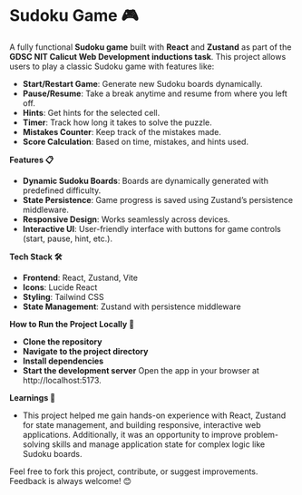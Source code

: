 # Sudoku Game 🎮

A fully functional **Sudoku game** built with **React** and **Zustand** as part of the **GDSC NIT Calicut Web Development inductions task**. This project allows users to play a classic Sudoku game with features like:

- **Start/Restart Game**: Generate new Sudoku boards dynamically.
- **Pause/Resume**: Take a break anytime and resume from where you left off.
- **Hints**: Get hints for the selected cell.
- **Timer**: Track how long it takes to solve the puzzle.
- **Mistakes Counter**: Keep track of the mistakes made.
- **Score Calculation**: Based on time, mistakes, and hints used.


**Features 📋**
- **Dynamic Sudoku Boards**: Boards are dynamically generated with predefined difficulty.
- **State Persistence**: Game progress is saved using Zustand’s persistence middleware.
- **Responsive Design**: Works seamlessly across devices.
- **Interactive UI**: User-friendly interface with buttons for game controls (start, pause, hint, etc.).

  
**Tech Stack 🛠️**
- **Frontend**: React, Zustand, Vite
- **Icons**: Lucide React
- **Styling**: Tailwind CSS
- **State Management**: Zustand with persistence middleware

  
**How to Run the Project Locally 🚀**
- **Clone the repository**
- **Navigate to the project directory**
- **Install dependencies**
- **Start the development server**
Open the app in your browser at http://localhost:5173.


**Learnings 🧠** 


- This project helped me gain hands-on experience with React, Zustand for state management, and building responsive, interactive web applications. Additionally, it was an opportunity to improve problem-solving skills and manage application state for complex logic like Sudoku boards.

Feel free to fork this project, contribute, or suggest improvements. Feedback is always welcome! 😊


